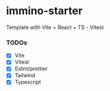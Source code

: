 # immino-starter
Template with Vite + React + TS - Vitest

### TODOs

- [x] Vite
- [x] Vitest
- [x] Eslint/prettier
- [x] Tailwind
- [x] Typescript
